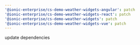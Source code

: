 ```yaml
---
'@ionic-enterprise/cs-demo-weather-widgets-angular': patch
'@ionic-enterprise/cs-demo-weather-widgets-react': patch
'@ionic-enterprise/cs-demo-weather-widgets': patch
'@ionic-enterprise/cs-demo-weather-widgets-vue': patch
---
```


update dependencies
